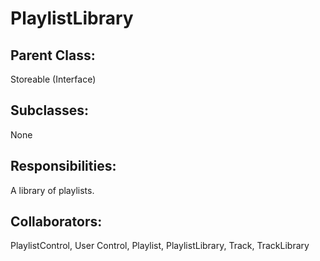 # PlaylistLibrary

## Parent Class:
Storeable (Interface)

## Subclasses:
None

## Responsibilities:
A library of playlists.

## Collaborators:
PlaylistControl, User Control, Playlist, PlaylistLibrary, Track, TrackLibrary
